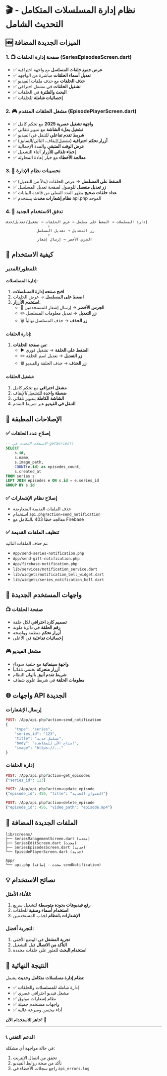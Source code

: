 # 🎬 نظام إدارة المسلسلات المتكامل - التحديث الشامل

## 🆕 الميزات الجديدة المضافة

### 1. 📺 صفحة إدارة الحلقات (SeriesEpisodesScreen.dart)
- ✅ **عرض جميع حلقات المسلسل** مع واجهة احترافية
- ✅ **تعديل أسماء الحلقات** مباشرة من الواجهة
- ✅ **حذف الحلقات** مع حذف ملفات الفيديو
- ✅ **تشغيل الحلقات** في مشغل احترافي
- ✅ **البحث والفلترة** في الحلقات
- ✅ **إحصائيات شاملة** للحلقات

### 2. 🎮 مشغل الحلقات المتقدم (EpisodePlayerScreen.dart)
- ✅ **واجهة تشغيل عصرية 2025** مع تحكم كامل
- ✅ **تشغيل بملء الشاشة** مع تدوير تلقائي
- ✅ **شريط تقدم تفاعلي** للتنقل في الفيديو
- ✅ **أزرار تحكم احترافية** (تشغيل/إيقاف، التالي/السابق)
- ✅ **عرض الوقت المتبقي** والمدة الإجمالية
- ✅ **إخفاء تلقائي للأزرار** أثناء التشغيل
- ✅ **معالجة الأخطاء** مع خيار إعادة المحاولة

### 3. 🔧 تحسينات نظام الإدارة
- ✅ **الضغط على المسلسل** → عرض الحلقات (بدلاً من التعديل)
- ✅ **زر تعديل منفصل** للوصول لصفحة تعديل المسلسل
- ✅ **عداد حلقات صحيح** يظهر العدد الفعلي من قاعدة البيانات
- ✅ **نظام إشعارات محدث** يستخدم api.php الموحد

### 4. 📱 تدفق الاستخدام الجديد
```
إدارة المسلسلات → الضغط على مسلسل → عرض الحلقات → تشغيل/تعديل/حذف
                   ↑
              زر التعديل → تعديل المسلسل
                   ↑
              الجرس الأخضر → إرسال إشعار
```

## 🎯 كيفية الاستخدام

### للمطور/المدير:

#### إدارة المسلسلات:
1. **افتح صفحة إدارة المسلسلات**
2. **اضغط على المسلسل** → عرض الحلقات
3. **استخدم الأزرار:**
   - 🔔 **الجرس الأخضر** → إرسال إشعار للمستخدمين
   - ✏️ **زر التعديل** → تعديل معلومات المسلسل
   - 🗑️ **زر الحذف** → حذف المسلسل نهائياً

#### إدارة الحلقات:
1. **من صفحة الحلقات:**
   - ▶️ **الضغط على الحلقة** → تشغيل فوري
   - ✏️ **زر التعديل** → تعديل اسم الحلقة
   - 🗑️ **زر الحذف** → حذف الحلقة والفيديو

#### تشغيل الحلقات:
1. **مشغل احترافي** مع تحكم كامل
2. **ضغطة واحدة** للتشغيل/الإيقاف
3. **الشاشة الكاملة** بتدوير تلقائي
4. **التنقل في الفيديو** عبر شريط التقدم

## 🔧 الإصلاحات المطبقة

### ✅ إصلاح عدد الحلقات
```sql
-- الاستعلام المحدث في getSeries()
SELECT 
    s.id, 
    s.name, 
    s.image_path,
    COUNT(e.id) as episodes_count,
    s.created_at
FROM series s
LEFT JOIN episodes e ON s.id = e.series_id
GROUP BY s.id
```

### ✅ إصلاح نظام الإشعارات
- حذف الملفات القديمة المتعارضة
- استخدام `api.php?action=send_notification`
- معالجة خطأ 403 بالتكامل مع Firebase

### ✅ تنظيف الملفات القديمة
تم حذف الملفات التالية:
- `App/send-series-notification.php`
- `App/send-gift-notification.php`
- `App/firebase-notification.php`
- `lib/services/notification_service.dart`
- `lib/widgets/notification_bell_widget.dart`
- `lib/widgets/series_notification_bell.dart`

## 🎨 واجهات المستخدم الجديدة

### 📺 صفحة الحلقات
- **تصميم كارد احترافي** لكل حلقة
- **رقم الحلقة** في دائرة ملونة
- **أزرار تحكم** منظمة وواضحة
- **إحصائيات تفاعلية** في الأعلى

### 🎮 مشغل الفيديو
- **واجهة سينمائية** مع خلفية سوداء
- **أزرار متحركة** تختفي تلقائياً
- **شريط تقدم أنيق** بألوان النظام
- **معلومات الحلقة** في شريط علوي شفاف

## 🌐 واجهات API الجديدة

### إرسال الإشعارات
```php
POST: /App/api.php?action=send_notification
{
    "type": "series",
    "series_id": "123",
    "title": "مسلسل جديد",
    "body": "متاح الآن للمشاهدة!",
    "image": "https://..."
}
```

### إدارة الحلقات
```php
POST: /App/api.php?action=get_episodes
{"series_id": 123}

POST: /App/api.php?action=update_episode
{"episode_id": 456, "title": "العنوان الجديد"}

POST: /App/api.php?action=delete_episode
{"episode_id": 456, "video_path": "episode.mp4"}
```

## 🚀 الملفات الجديدة المضافة

```
lib/screens/
├── SeriesManagementScreen.dart (محدث)
├── SeriesEditScreen.dart (محدث)
├── SeriesEpisodesScreen.dart (جديد)
└── EpisodePlayerScreen.dart (جديد)

App/
└── api.php (محدث - إضافة sendNotification)
```

## 💡 نصائح الاستخدام

### للأداء الأمثل:
1. **رفع فيديوهات بجودة متوسطة** لتشغيل سريع
2. **استخدام أسماء وصفية** للحلقات
3. **الإشعارات بانتظام** لجذب المستخدمين

### لتجربة أفضل:
1. **تجربة المشغل** في الوضع الأفقي
2. **التأكد من الاتصال** قبل التشغيل
3. **استخدام البحث** للعثور على حلقات محددة

## 🎉 النتيجة النهائية

**نظام إدارة مسلسلات متكامل وحديث** يشمل:
- ✅ إدارة شاملة للمسلسلات والحلقات
- ✅ مشغل فيديو احترافي عصري
- ✅ نظام إشعارات موثوق
- ✅ واجهات مستخدم جميلة
- ✅ أداء محسن وسرعة عالية

**جاهز للاستخدام الآن!** 🚀

---

### 📞 الدعم التقني
في حالة مواجهة أي مشكلة:
1. تحقق من اتصال الإنترنت
2. تأكد من صحة روابط الفيديو
3. راجع سجلات الأخطاء في `api_errors.log`